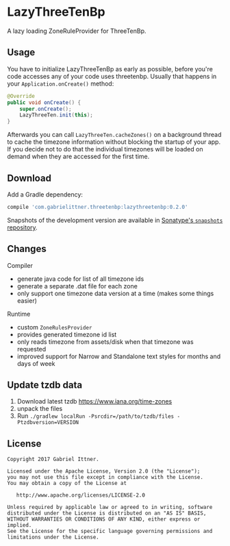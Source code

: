 # LazyThreeTenBp

A lazy loading ZoneRuleProvider for ThreeTenBp.

## Usage

You have to initialize LazyThreeTenBp as early as possible, before you're code accesses any of your
code uses threetenbp. Usually that happens in your `Application.onCreate()` method:

```java
@Override
public void onCreate() {
    super.onCreate();
    LazyThreeTen.init(this);
}
```

Afterwards you can call `LazyThreeTen.cacheZones()` on a background thread to cache the timezone
information without blocking the startup of your app. If you decide not to do that the individual
timezones will be loaded on demand when they are accessed for the first time.

## Download

Add a Gradle dependency:

```groovy
compile 'com.gabrielittner.threetenbp:lazythreetenbp:0.2.0'
```

Snapshots of the development version are available in [Sonatype's `snapshots` repository][snap].

## Changes

Compiler
- generate java code for list of all timezone ids
- generate a separate .dat file for each zone
- only support one timezone data version at a time (makes some things easier)

Runtime
- custom `ZoneRulesProvider`
- provides generated timezone id list
- only reads timezone from assets/disk when that timezone was requested
- improved support for Narrow and Standalone text styles for months and days of week

## Update tzdb data

1. Download latest tzdb https://www.iana.org/time-zones
2. unpack the files
3. Run `./gradlew localRun -Psrcdir=/path/to/tzdb/files -Ptzdbversion=VERSION`

## License

```
Copyright 2017 Gabriel Ittner.

Licensed under the Apache License, Version 2.0 (the "License");
you may not use this file except in compliance with the License.
You may obtain a copy of the License at

   http://www.apache.org/licenses/LICENSE-2.0

Unless required by applicable law or agreed to in writing, software
distributed under the License is distributed on an "AS IS" BASIS,
WITHOUT WARRANTIES OR CONDITIONS OF ANY KIND, either express or implied.
See the License for the specific language governing permissions and
limitations under the License.
```



 [snap]: https://oss.sonatype.org/content/repositories/snapshots/
